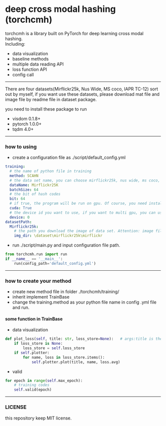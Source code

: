 # deep cross modal hashing (torchcmh)

torchcmh is a library built on PyTorch for deep learning cross modal hashing.\
Including: 
- data visualization
- baseline methods
- multiple data reading API
- loss function API
- config call
----
There are four datasets(Mirflickr25k, Nus Wide, MS coco, IAPR TC-12) sort out by myself,
if you want use these datasets, please download mat file and image file by readme file in dataset package.

you need to install these package to run
- visdom 0.1.8+
- pytorch 1.0.0+
- tqdm 4.0+
----
### how to using
- create a configuration file as ./script/default_config.yml
```yaml
training:
  # the name of python file in training
  method: SCAHN
  # the data set name, you can choose mirflickr25k, nus wide, ms coco, iapr tc-12
  dataName: Mirflickr25K
  batchSize: 64
  # the bit of hash codes
  bit: 64
  # if true, the program will be run on gpu. Of course, you need install 'cuda' and 'cudnn' better.
  cuda: True
  # the device id you want to use, if you want to multi gpu, you can use [id1, id2]
  device: 0
datasetPath:
  Mirflickr25k:
    # the path you download the image of data set. Attention: image files, not mat file.
    img_dir: \dataset\mirflickr25k\mirflickr

```
- run ./script/main.py and input configuration file path.
```python
from torchcmh.run import run
if __name__ == '__main__':
    run(config_path='default_config.yml')
```
----
### how to create your method
- create new method file in folder ./torchcmh/training/
- inherit implement TrainBase
- change the training.method as your python file name in config .yml file and run.

#### some function in TrainBase
- data visualization
```python
def plot_loss(self, title: str, loss_store=None):   # args:title is the title of graph
    if loss_store is None:
        loss_store = self.loss_store
    if self.plotter:
        for name, loss in loss_store.items():
            self.plotter.plot(title, name, loss.avg)
```
- valid
```python
for epoch in range(self.max_epoch):
    # training codes
    self.valid(epoch)
```
----
### LICENSE
this repository keep MIT license.